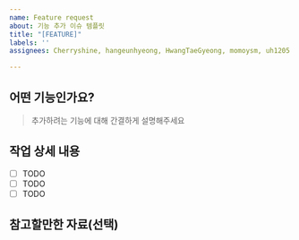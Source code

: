 ```yaml
---
name: Feature request
about: 기능 추가 이슈 템플릿
title: "[FEATURE]"
labels: ''
assignees: Cherryshine, hangeunhyeong, HwangTaeGyeong, momoysm, uh1205

---
```


## 어떤 기능인가요?

> 추가하려는 기능에 대해 간결하게 설명해주세요

## 작업 상세 내용

- [ ] TODO
- [ ] TODO
- [ ] TODO

## 참고할만한 자료(선택)
